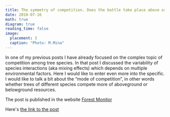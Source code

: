 ```yaml
---
title: The symmetry of competition. Does the battle take place above or below our feet?
date: 2018-07-16
math: true
diagram: true
reading_time: false  
image:
  placement: 3
  caption: "Photo: M.Mina"
---
```


In one of my previous posts I have already focused on the complex topic of competition among tree species. In that post I discussed the variability of species interactions (aka mixing effects) which depends on multiple environmental factors. Here I would like to enter even more into the specific. I would like to talk a bit about the “mode of competition”, in other words whether trees of different species compete more of aboveground or belowground resources. 

The post is published in the website [Forest Monitor](https://www.blog.forest-monitor.com/en/) 

Here's [the link to the post](https://www.blog.forest-monitor.com/en/symmetry-competition-tree-species/)

